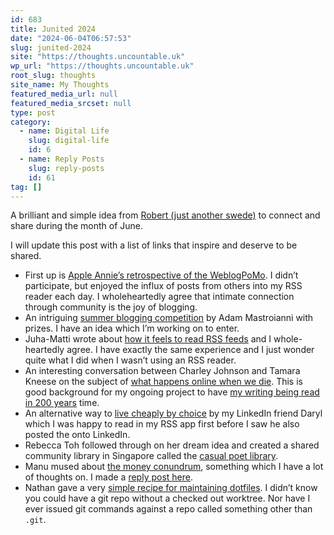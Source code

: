 ```yaml
---
id: 683
title: Junited 2024
date: "2024-06-04T06:57:53"
slug: junited-2024
site: "https://thoughts.uncountable.uk"
wp_url: "https://thoughts.uncountable.uk"
root_slug: thoughts
site_name: My Thoughts
featured_media_url: null
featured_media_srcset: null
type: post
category:
  - name: Digital Life
    slug: digital-life
    id: 6
  - name: Reply Posts
    slug: reply-posts
    id: 61
tag: []
---
```



<p>A brilliant and simple idea from <a href="https://birming.com/junited-how-who/">Robert (just another swede)</a> to connect and share during the month of June.</p>



<p>I will update this post with a list of links that inspire and deserve to be shared.</p>



<ul class="wp-block-list">
<li>First up is <a href="https://weblog.anniegreens.lol/2024/06/weblogpomo-2024-retrospective-communities-of-content">Apple Annie&#8217;s retrospective of the WeblogPoMo</a>. I didn&#8217;t participate, but enjoyed the influx of posts from others into my RSS reader each day. I wholeheartedly agree that intimate connection through community is the joy of blogging.</li>



<li>An intriguing <a href="https://www.experimental-history.com/p/the-summer-2024-blog-post-competition">summer blogging competition</a> by Adam Mastroianni with prizes. I have an idea which I&#8217;m working on to enter.</li>



<li>Juha-Matti wrote about <a href="https://hamatti.org/posts/what-does-it-feel-like-to-read-rss-feeds/">how it feels to read RSS feeds</a> and I whole-heartedly agree. I have exactly the same experience and I just wonder quite what I did when I wasn&#8217;t using an RSS reader.</li>



<li>An interesting conversation between Charley Johnson and Tamara Kneese on the subject of <a href="https://untangled.substack.com/p/what-happens-online-when-we-die">what happens online when we die</a>. This is good background for my ongoing project to have <a href="https://thoughts.uncountable.uk/reading-me-in-200-years/" data-type="post" data-id="612">my writing being read in 200 years</a> time.</li>



<li>An alternative way to <a href="https://www.dhewi.co.uk/posts/living-cheaply-by-choice/">live cheaply by choice</a> by my LinkedIn friend Daryl which I was happy to read in my RSS app first before I saw he also posted the onto LinkedIn.</li>



<li>Rebecca Toh followed through on her dream idea and created a shared community library in Singapore called the <a href="https://rebeccatoh.co/casual-poet-library/">casual poet library</a>.</li>



<li>Manu mused about <a href="https://manuelmoreale.com/the-money-conundrum">the money conundrum</a>, something which I have a lot of thoughts on. I made a <a href="https://thoughts.uncountable.uk/the-money-conundrum/" data-type="post" data-id="791">reply post here</a>.</li>



<li>Nathan gave a very <a href="https://knowler.dev/blog/maintaining-dotfiles">simple recipe for maintaining dotfiles</a>.  I didn&#8217;t know you could have a git repo without a checked out worktree.  Nor have I ever issued git commands against a repo called something other than <code>.git</code>. </li>
</ul>
